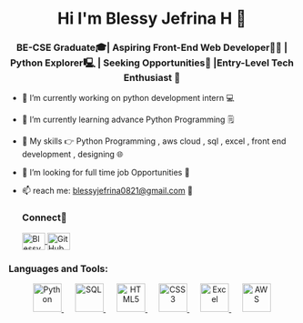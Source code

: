 <h1 align="center">  Hi I'm Blessy Jefrina H 👋 </h1>
<h3 align="center"> BE-CSE Graduate🎓| Aspiring Front-End Web Developer👩‍💻 | Python Explorer🖳 | Seeking Opportunities📝 |Entry-Level Tech Enthusiast 🚀 </h3>


- 🔭 I’m currently working on python development intern 💻

- 🌱 I’m currently learning advance Python Programming 🗒️

- 👯 My skills 👉 Python Programming , aws cloud , sql , excel ,  front end development , designing 🌐

- 🤔 I’m looking for full time job Opportunities 🔎

- 📫 reach me: blessyjefrina0821@gmail.com  📧 

   <h3 align="left">Connect📧</h3>
  <p align="left">
  <a href="https://www.linkedin.com/in/blessyjefrina/" target="blank"><img align="center" src="https://raw.githubusercontent.com/rahuldkjain/github-profile-readme-generator/master/src/images/icons/Social/linked-in-alt.svg" alt="Blessy Jefrina H" height="30" width="40" /> </a>
  <a href="https://github.com/blessy721">
  <img src="https://github.com/favicon.ico" alt="GitHub" width="40" height="30" align="center"> </a>
 <a href="mailto:blessyjefrina0821@gmail.com">
 </a>
 </p>
<h3 align="left">Languages and Tools:</h3>
<p align="center">
  <a href="https://www.python.org/">
    <img src="python-logo-url.png" alt="Python" width="50">
  </a>
  &nbsp;&nbsp;&nbsp;&nbsp;
  <a href="https://www.w3schools.com/sql/">
    <img src="sql-logo-url.png" alt="SQL" width="50">
  </a>
  &nbsp;&nbsp;&nbsp;&nbsp;
  <a href="https://developer.mozilla.org/en-US/docs/Web/HTML">
    <img src="html5-logo-url.png" alt="HTML5" width="50">
  </a>
  &nbsp;&nbsp;&nbsp;&nbsp;
  <a href="https://developer.mozilla.org/en-US/docs/Web/CSS">
    <img src="css3-logo-url.png" alt="CSS3" width="50">
  </a>
  &nbsp;&nbsp;&nbsp;&nbsp;
  <a href="https://www.microsoft.com/en-us/microsoft-365/excel">
    <img src="excel-logo-url.png" alt="Excel" width="50">
  </a>
  &nbsp;&nbsp;&nbsp;&nbsp;
  <a href="https://aws.amazon.com/">
    <img src="aws-logo-url.png" alt="AWS" width="50">
  </a>
</p> 
